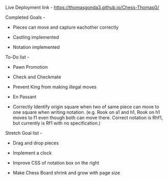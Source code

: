 Live Deployment link - https://thomasgonda3.github.io/Chess-ThomasG/

Completed Goals -

- Pieces can move and capture eachother correctly

- Castling implemented

- Notation implemented

To-Do list -  

- Pawn Promotion

- Check and Checkmate

- Prevent King from making illegal moves

- En Passant

- Correctly Identify origin square when two of same piece can move to one square when writing notation.  (e.g. Rook on a1 and h1, Rook on h1 moves to f1 even though both can move there.  Correct notation is Rhf1, but currently is Rf1 with no specification.)

Stretch Goal list -

- Drag and drop pieces

- Implement a clock

- Improve CSS of notation box on the right

- Make Chess Board shrink and grow with page size
